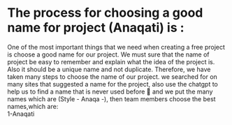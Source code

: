# The process for choosing a good name for project (Anaqati) is :
One of the most important things that we need when creating a free project is choose a good name for our project.
We must sure that the name of project be easy to remember and explain what the idea of the project is. 
Also it should be a unique name and not duplicate.
Therefore, we have taken many steps to choose the name of our project. 
we searched for on many sites that suggested a name for the project,
also use the chatgpt to help us to find a name that  is never used before 🔗
and we put the many names which are (Style - Anaqa -), then team members choose the best names,which are:<br>
1️-Anaqati <br>
